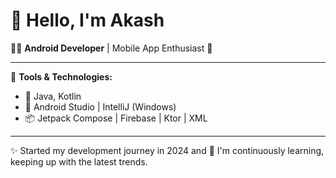 # 🌟 Hello, I'm Akash

🧑‍💻 **Android Developer** | Mobile App Enthusiast 📱

---

🔧 **Tools & Technologies:**

- 📱 Java, Kotlin  
- 🚀 Android Studio | IntelliJ (Windows)  
- 📦 Jetpack Compose | Firebase | Ktor | XML

---

✨ Started my development journey in 2024 and 🚀 I'm continuously learning, keeping up with the latest trends.


